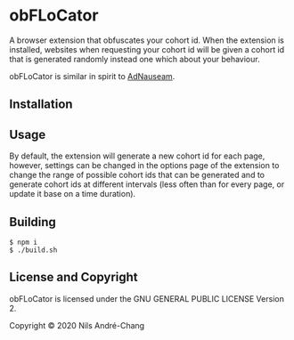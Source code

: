 # obFLoCator

A browser extension that obfuscates your cohort id. When the extension is
installed, websites when requesting your cohort id will be given a cohort id
that is generated randomly instead one which about your behaviour.

obFLoCator is similar in spirit to [AdNauseam][0].

## Installation

## Usage

By default, the extension will generate a new cohort id for each page, however,
settings can be changed in the options page of the extension to change the
range of possible cohort ids that can be generated and to generate cohort ids
at different intervals (less often than for every page, or update it base on a
time duration).

## Building

```
$ npm i
$ ./build.sh
```

## License and Copyright

obFLoCator is licensed under the GNU GENERAL PUBLIC LICENSE Version 2.

Copyright © 2020 Nils André-Chang

[0]: https://adnauseam.io
